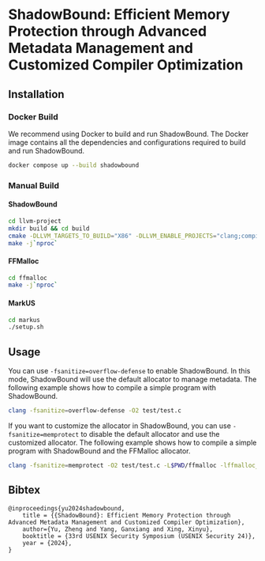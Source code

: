 # ShadowBound: Efficient Memory Protection through Advanced Metadata Management and Customized Compiler Optimization

## Installation

### Docker Build

We recommend using Docker to build and run ShadowBound. The Docker image contains all the dependencies and configurations required to build and run ShadowBound.

```bash
docker compose up --build shadowbound
```

### Manual Build

#### ShadowBound
```bash
cd llvm-project
mkdir build && cd build
cmake -DLLVM_TARGETS_TO_BUILD="X86" -DLLVM_ENABLE_PROJECTS="clang;compiler-rt" -DCMAKE_BUILD_TYPE=Release -DCLANG_ENABLE_OPAQUE_POINTERS=OFF -G "Unix Makefiles" ../llvm
make -j`nproc`
```

#### FFMalloc
```bash
cd ffmalloc
make -j`nproc`
```

#### MarkUS
```bash
cd markus
./setup.sh
```

## Usage

You can use `-fsanitize=overflow-defense` to enable ShadowBound. In this mode, ShadowBound will use the default allocator to manage metadata. The following example shows how to compile a simple program with ShadowBound.

```bash
clang -fsanitize=overflow-defense -O2 test/test.c
```

If you want to customize the allocator in ShadowBound, you can use `-fsanitize=memprotect` to disable the default allocator and use the customized allocator. The following example shows how to compile a simple program with ShadowBound and the FFMalloc allocator.

```bash
clang -fsanitize=memprotect -O2 test/test.c -L$PWD/ffmalloc -lffmalloc_st_perf -Wl,-rpath=$PWD/ffmalloc
```

## Bibtex

```
@inproceedings{yu2024shadowbound,
    title = {{ShadowBound}: Efficient Memory Protection through Advanced Metadata Management and Customized Compiler Optimization},
    author={Yu, Zheng and Yang, Ganxiang and Xing, Xinyu},
    booktitle = {33rd USENIX Security Symposium (USENIX Security 24)},
    year = {2024},
}
```
